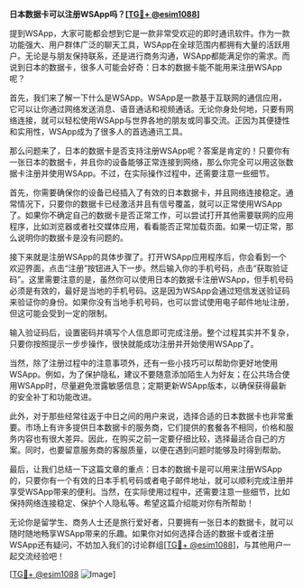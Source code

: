 **日本数据卡可以注册WSApp吗？[[TG💪+ @esim1088](https://t.me/s/esim1088)]**

提到WSApp，大家可能都会想到它是一款非常受欢迎的即时通讯软件。作为一款功能强大、用户群体广泛的聊天工具，WSApp在全球范围内都拥有大量的活跃用户。无论是与朋友保持联系，还是进行商务沟通，WSApp都能满足你的需求。而说到日本的数据卡，很多人可能会好奇：日本的数据卡能不能用来注册WSApp呢？

首先，我们来了解一下什么是WSApp。WSApp是一款基于互联网的通信应用，它可以让你通过网络发送消息、语音通话和视频通话。无论你身处何地，只要有网络连接，就可以轻松使用WSApp与世界各地的朋友或同事交流。正因为其便捷性和实用性，WSApp成为了很多人的首选通讯工具。

那么问题来了，日本的数据卡是否支持注册WSApp呢？答案是肯定的！只要你有一张日本的数据卡，并且你的设备能够正常连接到网络，那么你完全可以用这张数据卡注册并使用WSApp。不过，在实际操作过程中，还需要注意一些细节。

首先，你需要确保你的设备已经插入了有效的日本数据卡，并且网络连接稳定。通常情况下，只要你的数据卡已经激活并且有信号覆盖，就可以正常使用WSApp了。如果你不确定自己的数据卡是否正常工作，可以尝试打开其他需要联网的应用程序，比如浏览器或者社交媒体应用，看看能否正常加载页面。如果一切正常，那么说明你的数据卡是没有问题的。

接下来就是注册WSApp的具体步骤了。打开WSApp应用程序后，你会看到一个欢迎界面，点击“注册”按钮进入下一步。然后输入你的手机号码，点击“获取验证码”。这里需要注意的是，虽然你可以使用日本的数据卡注册WSApp，但手机号码必须是有效的，最好是当地的手机号码。这是因为WSApp会通过短信发送验证码来验证你的身份。如果你没有当地手机号码，也可以尝试使用电子邮件地址注册，但这可能会受到一定的限制。

输入验证码后，设置密码并填写个人信息即可完成注册。整个过程其实并不复杂，只要你按照提示一步步操作，很快就能成功注册并开始使用WSApp了。

当然，除了注册过程中的注意事项外，还有一些小技巧可以帮助你更好地使用WSApp。例如，为了保护隐私，建议不要随意添加陌生人为好友；在公共场合使用WSApp时，尽量避免泄露敏感信息；定期更新WSApp版本，以确保获得最新的安全补丁和功能改进。

此外，对于那些经常往返于中日之间的用户来说，选择合适的日本数据卡也非常重要。市场上有许多提供日本数据卡的服务商，它们提供的套餐各不相同，价格和服务内容也有很大差异。因此，在购买之前一定要仔细比较，选择最适合自己的方案。同时，也要留意服务商的客服质量，以便在遇到问题时能够及时得到帮助。

最后，让我们总结一下这篇文章的重点：日本的数据卡是可以用来注册WSApp的，只要你有一个有效的日本手机号码或者电子邮件地址，就可以顺利完成注册并享受WSApp带来的便利。当然，在实际使用过程中，还需要注意一些细节，比如保持网络连接稳定、保护个人隐私等。希望这篇介绍能对你有所帮助！

无论你是留学生、商务人士还是旅行爱好者，只要拥有一张日本的数据卡，就可以随时随地畅享WSApp带来的乐趣。如果你对如何选择合适的数据卡或者注册WSApp还有疑问，不妨加入我们的讨论群组[[TG💪+ @esim1088](https://t.me/s/esim1088)]，与其他用户一起交流经验吧！

[[TG💪+ @esim1088](https://t.me/s/esim1088) ![Image](https://i.postimg.cc/4NQfJmqS/Snipaste-2025-05-13-00-14-12.png)]